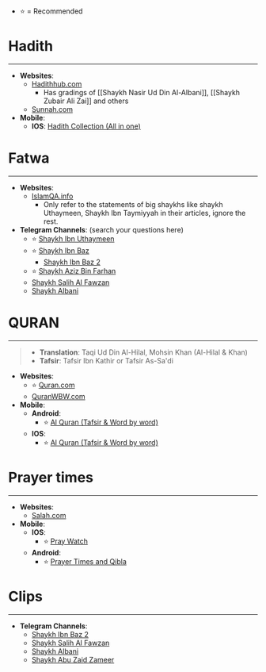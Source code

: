 
- ⭐ = Recommended
# Hadith
---
- **Websites**:
	- [Hadithhub.com](Hadithhub.com)
		- Has gradings of [[Shaykh Nasir Ud Din Al-Albani]], [[Shaykh Zubair Ali Zai]] and others
	- [Sunnah.com](Sunnah.com)
- **Mobile**:
	- **IOS**: [Hadith Collection (All in one)](https://apps.apple.com/us/app/hadith-collection-all-in-one/id1511696610)

# Fatwa
---
- **Websites**:
	- [IslamQA.info](https://islamqa.info)
		- Only refer to the statements of big shaykhs like shaykh Uthaymeen, Shaykh Ibn Taymiyyah in their articles, ignore the rest. 
- **Telegram Channels**: (search your questions here)
	- ⭐ [Shaykh Ibn Uthaymeen](https://t.me/IbnUthaymin)
	- ⭐ [Shaykh Ibn Baz](https://t.me/MajmooF)
		- [Shaykh Ibn Baz 2](https://t.me/SheikhIbnBaz)
	- ⭐ [Shaykh Aziz Bin Farhan](https://t.me/sheikhaziz)
	- [Shaykh Salih Al Fawzan](https://t.me/SheikhSalihAlFawzan) 
	- [Shaykh Albani](https://t.me/AlbaniEng)

# QURAN
---
>- **Translation**: Taqi Ud Din Al-Hilal, Mohsin Khan (Al-Hilal & Khan)
>- **Tafsir**: Tafsir Ibn Kathir or Tafsir As-Sa'di

- **Websites**:
	- ⭐ [Quran.com](https://Quran.com)
	- [QuranWBW.com](https://Quranwbw.com)
- **Mobile**:
	- **Android**: 
		- ⭐ [Al Quran (Tafsir & Word by word)](https://play.google.com/store/apps/details?id=com.greentech.quran&hl=en&gl=US)
	- **IOS**: 
		- ⭐ [Al Quran (Tafsir & Word by word)](https://apps.apple.com/app/id1437038111)

# Prayer times
---
- **Websites**:
	- [Salah.com](https://salah.com)
- **Mobile**:
	- **IOS**: 
		- ⭐ [Pray Watch](https://apps.apple.com/us/app/pray-watch/id989923828)
	- **Android**: 
		- ⭐ [Prayer Times and Qibla](https://play.google.com/store/apps/details?id=com.reworewo.prayertimes&hl=en&gl=US)

# Clips
---
- **Telegram Channels**:
	- [Shaykh Ibn Baz 2](https://t.me/SheikhIbnBaz)
	- [Shaykh Salih Al Fawzan](https://t.me/SheikhSalihAlFawzan) 
	- [Shaykh Albani](https://t.me/AlbaniEng)
	- [Shaykh Abu Zaid Zameer](https://t.me/shaykhabuzaidzameerclips)